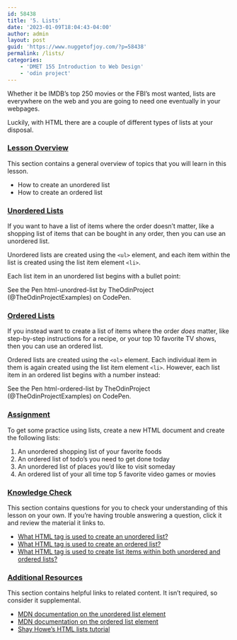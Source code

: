 ```yaml
---
id: 58438
title: '5. Lists'
date: '2023-01-09T18:04:43-04:00'
author: admin
layout: post
guid: 'https://www.nuggetofjoy.com/?p=58438'
permalink: /lists/
categories:
    - 'DMET 155 Introduction to Web Design'
    - 'odin project'
---
```


Whether it be IMDB’s top 250 movies or the FBI’s most wanted, lists are everywhere on the web and you are going to need one eventually in your webpages.

Luckily, with HTML there are a couple of different types of lists at your disposal.

### [Lesson Overview](https://www.theodinproject.com/lessons/foundations-lists#lesson-overview)

This section contains a general overview of topics that you will learn in this lesson.

- How to create an unordered list
- How to create an ordered list

### [Unordered Lists](https://www.theodinproject.com/lessons/foundations-lists#unordered-lists)

If you want to have a list of items where the order doesn’t matter, like a shopping list of items that can be bought in any order, then you can use an unordered list.

Unordered lists are created using the `<ul>` element, and each item within the list is created using the list item element `<li>`.

Each list item in an unordered list begins with a bullet point:

See the Pen html-unordred-list by TheOdinProject (@TheOdinProjectExamples) on CodePen.

### [Ordered Lists](https://www.theodinproject.com/lessons/foundations-lists#ordered-lists)

If you instead want to create a list of items where the order *does* matter, like step-by-step instructions for a recipe, or your top 10 favorite TV shows, then you can use an ordered list.

Ordered lists are created using the `<ol>` element. Each individual item in them is again created using the list item element `<li>`. However, each list item in an ordered list begins with a number instead:

See the Pen html-ordered-list by TheOdinProject (@TheOdinProjectExamples) on CodePen.

### [Assignment](https://www.theodinproject.com/lessons/foundations-lists#assignment)

To get some practice using lists, create a new HTML document and create the following lists:

1. An unordered shopping list of your favorite foods
2. An ordered list of todo’s you need to get done today
3. An unordered list of places you’d like to visit someday
4. An ordered list of your all time top 5 favorite video games or movies

### [Knowledge Check](https://www.theodinproject.com/lessons/foundations-lists#knowledge-check)

This section contains questions for you to check your understanding of this lesson on your own. If you’re having trouble answering a question, click it and review the material it links to.

- [What HTML tag is used to create an unordered list?](https://www.theodinproject.com/lessons/foundations-lists#unordered-lists)
- [What HTML tag is used to create an ordered list?](https://www.theodinproject.com/lessons/foundations-lists#ordered-lists)
- [What HTML tag is used to create list items within both unordered and ordered lists?](https://www.theodinproject.com/lessons/foundations-lists#li)

### [Additional Resources](https://www.theodinproject.com/lessons/foundations-lists#additional-resources)

This section contains helpful links to related content. It isn’t required, so consider it supplemental.

- [MDN documentation on the unordered list element](https://developer.mozilla.org/en-US/docs/Web/HTML/Element/ul)
- [MDN documentation on the ordered list element](https://developer.mozilla.org/en-US/docs/Web/HTML/Element/ol)
- [Shay Howe’s HTML lists tutorial](https://learn.shayhowe.com/html-css/creating-lists/)
